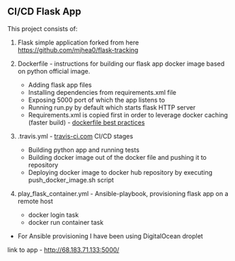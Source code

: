 ## CI/CD Flask App

This project consists of:

1. Flask simple application forked from here https://github.com/mjhea0/flask-tracking

2. Dockerfile - instructions for building our flask app docker image based on python official image.
    - Adding flask app files
    - Installing dependencies from requirements.xml file
    - Exposing 5000 port of which the app listens to
    - Running run.py by default which starts flask HTTP server
    - Requirements.xml is copied first in order to leverage docker caching (faster build) - [dockerfile best practices]

3. .travis.yml - [travis-ci.com] CI/CD stages
    - Building python app and running tests
    - Building docker image out of the docker file and pushing it to repository
    - Deploying docker image to docker hub repository by executing push_docker_image.sh script

4. play_flask_container.yml - Ansible-playbook, provisioning flask app on a remote host
    - docker login task
    - docker run container task

* For Ansible provisioning I have been using DigitalOcean droplet

link to app - http://68.183.71.133:5000/

[Flask-Traking repository]: <https://github.com/mjhea0/flask-tracking>
[travis-ci.com]: https://travis-ci.com/
[dockerfile best practices]: https://docs.docker.com/v17.12/develop/develop-images/dockerfile_best-practices/
